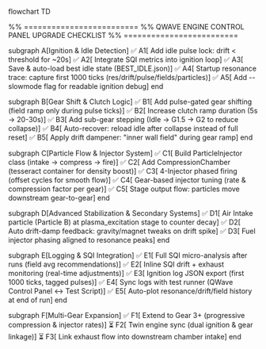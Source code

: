 flowchart TD

%% =========================
%% QWAVE ENGINE CONTROL PANEL UPGRADE CHECKLIST
%% =========================

subgraph A[Ignition & Idle Detection]
  ✅ A1[ Add idle pulse lock: drift < threshold for ~20s]
  ✅ A2[ Integrate SQI metrics into ignition loop]
  ✅ A3[ Save & auto-load best idle state (BEST_IDLE.json)]
  ✅ A4[ Startup resonance trace: capture first 1000 ticks (res/drift/pulse/fields/particles)]
  ✅ A5[ Add --slowmode flag for readable ignition debug]
end

subgraph B[Gear Shift & Clutch Logic]
  ✅ B1[ Add pulse-gated gear shifting (field ramp only during pulse ticks)]
  ✅ B2[ Increase clutch ramp duration (5s → 20-30s)]
  ✅ B3[ Add sub-gear stepping (Idle → G1.5 → G2 to reduce collapse)]
  ✅ B4[ Auto-recover: reload idle after collapse instead of full reset]
  ✅ B5[ Apply drift dampener: "inner wall field" during gear ramp]
end

subgraph C[Particle Flow & Injector System]
  ✅ C1[ Build ParticleInjector class (intake → compress → fire)]
  ✅ C2[ Add CompressionChamber (tesseract container for density boost)]
  ✅ C3[ 4-Injector phased firing (offset cycles for smooth flow)]
  ✅ C4[ Gear-based injector tuning (rate & compression factor per gear)]
  ✅ C5[ Stage output flow: particles move downstream gear-to-gear]
end

subgraph D[Advanced Stabilization & Secondary Systems]
  ✅ D1[ Air Intake particle (Particle B) at plasma_excitation stage to counter decay]
  ✅ D2[ Auto drift-damp feedback: gravity/magnet tweaks on drift spike]
  ✅ D3[ Fuel injector phasing aligned to resonance peaks]
end

subgraph E[Logging & SQI Integration]
  ✅ E1[ Full SQI micro-analysis after runs (field avg recommendations)]
  ✅ E2[ Inline SQI drift + exhaust monitoring (real-time adjustments)]
  ✅ E3[ Ignition log JSON export (first 1000 ticks, tagged pulses)]
  ✅ E4[ Sync logs with test runner (QWave Control Panel ↔ Test Script)]
  ✅ E5[ Auto-plot resonance/drift/field history at end of run]
end

subgraph F[Multi-Gear Expansion]
  ✅ F1[ Extend to Gear 3+ (progressive compression & injector rates)]
  ⏳ F2[ Twin engine sync (dual ignition & gear linkage)]
  ⏳ F3[ Link exhaust flow into downstream chamber intake]
end